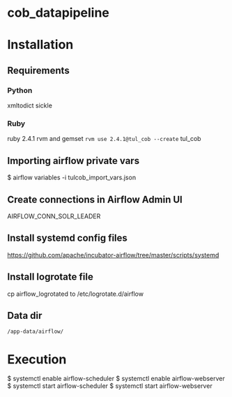 # cob_datapipeline

# Installation
## Requirements
### Python
xmltodict
sickle

### Ruby
ruby 2.4.1
rvm and gemset ``rvm use 2.4.1@tul_cob --create``
tul_cob

## Importing airflow private vars
$ airflow variables -i tulcob_import_vars.json

## Create connections in Airflow Admin UI
AIRFLOW_CONN_SOLR_LEADER

## Install systemd config files
https://github.com/apache/incubator-airflow/tree/master/scripts/systemd

## Install logrotate file
cp airflow_logrotated to /etc/logrotate.d/airflow

## Data dir
``/app-data/airflow/``

# Execution
$ systemctl enable airflow-scheduler
$ systemctl enable airflow-webserver
$ systemctl start airflow-scheduler
$ systemctl start airflow-webserver
